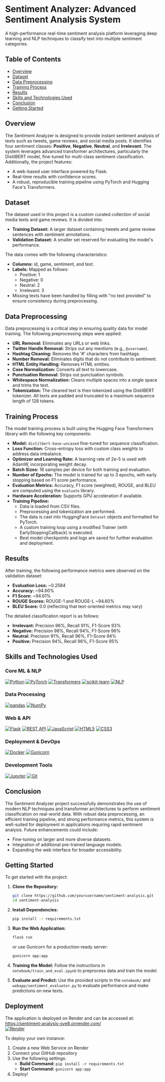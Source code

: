 # Sentiment Analyzer: Advanced Sentiment Analysis System

A high-performance real-time sentiment analysis platform leveraging deep learning and NLP techniques to classify text into multiple sentiment categories.

## Table of Contents
- [Overview](#overview)
- [Dataset](#dataset)
- [Data Preprocessing](#data-preprocessing)
- [Training Process](#training-process)
- [Results](#results)
- [Skills and Technologies Used](#skills-and-technologies-used)
- [Conclusion](#conclusion)
- [Getting Started](#getting-started)

## Overview
The Sentiment Analyzer is designed to provide instant sentiment analysis of texts such as tweets, game reviews, and social media posts. It identifies four sentiment classes: **Positive**, **Negative**, **Neutral**, and **Irrelevant**. The system leverages advanced transformer architectures, particularly the DistilBERT model, fine-tuned for multi-class sentiment classification. Additionally, the project features:
- A web-based user interface powered by Flask.
- Real-time results with confidence scores.
- A robust, reproducible training pipeline using PyTorch and Hugging Face's Transformers.

## Dataset
The dataset used in this project is a custom curated collection of social media texts and game reviews. It is divided into:
- **Training Dataset:** A larger dataset containing tweets and game review sentences with sentiment annotations.
- **Validation Dataset:** A smaller set reserved for evaluating the model's performance.
  
The data comes with the following characteristics:
- **Columns:** id, game, sentiment, and text.
- **Labels:** Mapped as follows:
  - Positive: 1
  - Negative: 0
  - Neutral: 2
  - Irrelevant: 3
- Missing texts have been handled by filling with "no text provided" to ensure consistency during preprocessing.

## Data Preprocessing
Data preprocessing is a critical step in ensuring quality data for model training. The following preprocessing steps were applied:
- **URL Removal:** Eliminates any URLs or web links.
- **Twitter Handle Removal:** Strips out any mentions (e.g., `@username`).
- **Hashtag Cleaning:** Removes the '#' characters from hashtags.
- **Number Removal:** Eliminates digits that do not contribute to sentiment.
- **HTML Entity Handling:** Removes HTML entities.
- **Case Normalization:** Converts all text to lowercase.
- **Punctuation Removal:** Strips out punctuation symbols.
- **Whitespace Normalization:** Cleans multiple spaces into a single space and trims the text.
- **Tokenization:** The cleaned text is then tokenized using the DistilBERT tokenizer. All texts are padded and truncated to a maximum sequence length of 128 tokens.

## Training Process
The model training process is built using the Hugging Face Transformers library with the following key components:

- **Model:** `distilbert-base-uncased` fine-tuned for sequence classification.
- **Loss Function:** Cross-entropy loss with custom class weights to address data imbalance.
- **Optimizer and Learning Rate:** A learning rate of 2e-5 is used with AdamW, incorporating weight decay.
- **Batch Sizes:** 16 samples per device for both training and evaluation.
- **Number of Epochs:** The model is trained for up to 3 epochs, with early stopping based on F1 score performance.
- **Evaluation Metrics:** Accuracy, F1 score (weighted), ROUGE, and BLEU are computed using the `evaluate` library.
- **Hardware Acceleration:** Supports GPU acceleration if available.
- **Training Pipeline:** 
  - Data is loaded from CSV files.
  - Preprocessing and tokenization are performed.
  - The data is cast into HuggingFace `Dataset` objects and formatted for PyTorch.
  - A custom training loop using a modified Trainer (with EarlyStoppingCallback) is executed.
  - Best model checkpoints and logs are saved for further evaluation and deployment.

## Results
After training, the following performance metrics were observed on the validation dataset:
- **Evaluation Loss:** ~0.2584
- **Accuracy:** ~94.60%
- **F1 Score:** ~94.61%
- **ROUGE Scores:** ROUGE-1 and ROUGE-L ~94.60%
- **BLEU Score:** 0.0 (reflecting that text-oriented metrics may vary)
  
The detailed classification report is as follows:
- **Irrelevant:** Precision 96%, Recall 91%, F1-Score 93%
- **Negative:** Precision 98%, Recall 94%, F1-Score 96%
- **Neutral:** Precision 91%, Recall 96%, F1-Score 94%
- **Positive:** Precision 94%, Recall 96%, F1-Score 95%

## Skills and Technologies Used

### Core ML & NLP
[![Python](https://img.shields.io/badge/Python-3.12-3776AB?logo=python&logoColor=white)](https://python.org)
[![PyTorch](https://img.shields.io/badge/PyTorch-2.0-EE4C2C?logo=pytorch&logoColor=white)](https://pytorch.org)
[![Transformers](https://img.shields.io/badge/🤗%20Transformers-4.30.2-yellow?logo=huggingface)](https://huggingface.co/transformers/)
[![scikit-learn](https://img.shields.io/badge/scikit--learn-1.2-FF9F1C?logo=scikit-learn&logoColor=white)](https://scikit-learn.org)
[![NLP](https://img.shields.io/badge/NLP-Advanced-4B32C3?logo=bookstack)](https://en.wikipedia.org/wiki/Natural_language_processing)

### Data Processing
[![pandas](https://img.shields.io/badge/pandas-1.5-150458?logo=pandas&logoColor=white)](https://pandas.pydata.org)
[![NumPy](https://img.shields.io/badge/NumPy-1.24-013243?logo=numpy&logoColor=white)](https://numpy.org)

### Web & API
[![Flask](https://img.shields.io/badge/Flask-2.0.1-000000?logo=flask&logoColor=white)](https://flask.palletsprojects.com)
[![REST API](https://img.shields.io/badge/REST_API-FF6F00?logo=insomnia&logoColor=white)](https://en.wikipedia.org/wiki/Representational_state_transfer)
[![JavaScript](https://img.shields.io/badge/JavaScript-ES6+-F7DF1E?logo=javascript&logoColor=black)](https://developer.mozilla.org/en-US/docs/Web/JavaScript)
[![HTML5](https://img.shields.io/badge/HTML5-E34F26?logo=html5&logoColor=white)](https://developer.mozilla.org/en-US/docs/Glossary/HTML5)
[![CSS3](https://img.shields.io/badge/CSS3-1572B6?logo=css3&logoColor=white)](https://developer.mozilla.org/en-US/docs/Web/CSS)

### Deployment & DevOps
[![Docker](https://img.shields.io/badge/Docker-24.0-2496ED?logo=docker&logoColor=white)](https://docker.com)
[![Gunicorn](https://img.shields.io/badge/Gunicorn-20.1-499490?logo=gunicorn)](https://gunicorn.org)

### Development Tools
[![Jupyter](https://img.shields.io/badge/Jupyter-F37626?logo=jupyter&logoColor=white)](https://jupyter.org)
[![Git](https://img.shields.io/badge/Git-2.40-F05032?logo=git&logoColor=white)](https://git-scm.com)

## Conclusion
The Sentiment Analyzer project successfully demonstrates the use of modern NLP techniques and transformer architectures to perform sentiment classification on real-world data. With robust data preprocessing, an efficient training pipeline, and strong performance metrics, this system is well-suited for deployment in applications requiring rapid sentiment analysis. Future enhancements could include:
- Fine-tuning on larger and more diverse datasets.
- Integration of additional pre-trained language models.
- Expanding the web interface for broader accessibility.

## Getting Started
To get started with the project:

1. **Clone the Repository:**
   ```bash
   git clone https://github.com/yourusername/sentiment-analysis.git
   cd sentiment-analysis
   ```

2. **Install Dependencies:**
   ```bash
   pip install -r requirements.txt
   ```

3. **Run the Web Application:**
   ```bash
   flask run
   ```
   or use Gunicorn for a production-ready server:
   ```bash
   gunicorn app:app
   ```

4. **Training the Model:**
   Follow the instructions in `notebook/train_and_eval.ipynb` to preprocess data and train the model.

5. **Evaluate and Predict:**
   Use the provided scripts in the `notebook/` and `webapp/sentiment_evaluator.py` to evaluate performance and make predictions on new texts.
   

## Deployment
   
The application is deployed on Render and can be accessed at: https://sentiment-analysis-sye8.onrender.com/   
[![Render](https://img.shields.io/badge/Render-46E3B7?style=for-the-badge&logo=render&logoColor=white)](https://sentiment-analysis-sye8.onrender.com/)

To deploy your own instance:
1. Create a new Web Service on Render
2. Connect your GitHub repository
3. Use the following settings:
   - **Build Command:** `pip install -r requirements.txt`
   - **Start Command:** `gunicorn app:app`
4. Deploy!

